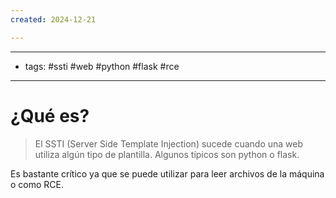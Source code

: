 ```yaml
---
created: 2024-12-21

---
```

-------------
- tags: #ssti #web #python #flask #rce
---------
# ¿Qué es?

> El SSTI (Server Side Template Injection) sucede cuando una web utiliza algún tipo de plantilla. Algunos típicos son python o flask. 

Es bastante crítico ya que se puede utilizar para leer archivos de la máquina o como RCE.







